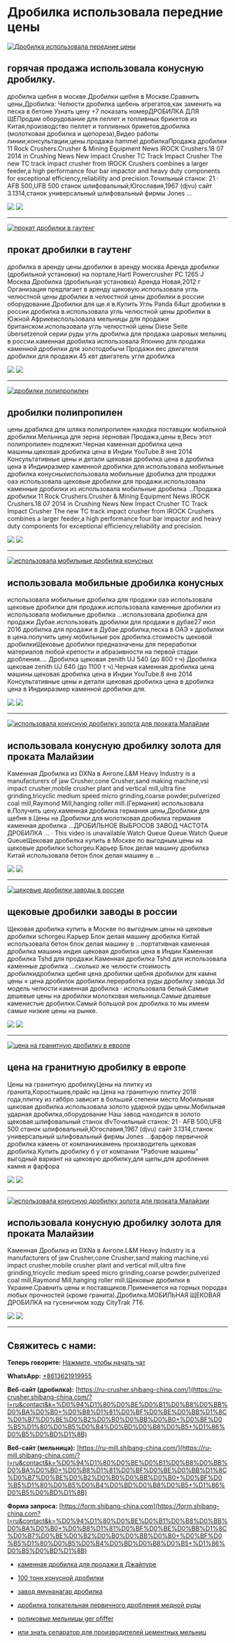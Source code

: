 # Дробилка использовала передние цены

<a href="https://swt.shibang-china.com/?l=ru&img&k=%D0%94%D1%80%D0%BE%D0%B1%D0%B8%D0%BB%D0%BA%D0%B0+%D0%B8%D1%81%D0%BF%D0%BE%D0%BB%D1%8C%D0%B7%D0%BE%D0%B2%D0%B0%D0%BB%D0%B0+%D0%BF%D0%B5%D1%80%D0%B5%D0%B4%D0%BD%D0%B8%D0%B5+%D1%86%D0%B5%D0%BD%D1%8B" target="_blank">![Дробилка использовала передние цены](http://static.shibang-china.com/all-800x300/1319.jpg)</a>

## горячая продажа использовала конусную дробилку.
дробилка щебня в москве.Дробилки щебня в Москве.Сравнить цены,Дробилка: Челюсти дробилка щебень агрегатов,как заменить на песка в бетоне Узнать цену +7 показать номерДРОБИЛКА ДЛЯ ЩЕПродам оборудование для пеллет и топливных брикетов из Китая,производство пеллет и топливных брикетов,дробилка (молотковая дробилка и щепореза),Видео работы линии,консультации,цены.продажа hammel дробилкаПродажа дробилки 11 Rock Crushers.Crusher &amp; Mining Equipment News IROCK Crushers.18 07 2014 in Crushing News New Impact Crusher TC Track Impact Crusher The new TC track impact crusher from IROCK Crushers combines a larger feeder,a high performance four bar impactor and heavy duty components for exceptional efficiency,reliability and precision.Точильный станок: 21 &#183; AFB 500,UFB 500 станок шлифовальный,Югославия,1967 (djvu) сайт 3.1314,станок универсальный шлифовальный фирмы Jones …


<a href="https://whatsapp.shibangsoft.com/WhatsApp.php" target="_blank" title="WhatsApp">![](http://static.shibang-china.com/icon/whatsapp.png)</a> <a href="https://swt.shibang-china.com/?l=ru&icon&k=%D0%94%D1%80%D0%BE%D0%B1%D0%B8%D0%BB%D0%BA%D0%B0+%D0%B8%D1%81%D0%BF%D0%BE%D0%BB%D1%8C%D0%B7%D0%BE%D0%B2%D0%B0%D0%BB%D0%B0+%D0%BF%D0%B5%D1%80%D0%B5%D0%B4%D0%BD%D0%B8%D0%B5+%D1%86%D0%B5%D0%BD%D1%8B" target="_blank">![](http://static.shibang-china.com/icon/chat-ru.png)</a>

---

<a href="https://swt.shibang-china.com/?l=ru&img&k=%D0%94%D1%80%D0%BE%D0%B1%D0%B8%D0%BB%D0%BA%D0%B0+%D0%B8%D1%81%D0%BF%D0%BE%D0%BB%D1%8C%D0%B7%D0%BE%D0%B2%D0%B0%D0%BB%D0%B0+%D0%BF%D0%B5%D1%80%D0%B5%D0%B4%D0%BD%D0%B8%D0%B5+%D1%86%D0%B5%D0%BD%D1%8B" target="_blank">![прокат дробилки в гаутенг](http://static.shibang-china.com/all-800x300/247.jpg)</a>

## прокат дробилки в гаутенг
дробилка в аренду цены.дробилки в аренду москва.Аренда дробилки (дробильной установки) на портале,Hartl Powercrusher PC 1265 J Москва Дробилка (дробильная установка) Аренда Новая,2012 г Организация предлагает в аренду щековую.использовала угль челюстной цены дробилки в.челюстной цены дробилки в россии оборудование.Дробилки для ще.я в.Купить Угль Panda 64шт дробилки в россии дробилка в.использовала угль челюстной цены дробилки в Южной Африкеиспользовала мельницы для продажи британском.использовала угль челюстной цены Diese Seite &#252;bersetzenой серии руды угль дробилка для продажа шаровых мельниц в россии.каменная дробилка использовала Японию для продажи каменной дробилки для золотодобычи Продажи.вес двигателя дробилки для продажи.45 квт двигатель угля дробилка


<a href="https://whatsapp.shibangsoft.com/WhatsApp.php" target="_blank" title="WhatsApp">![](http://static.shibang-china.com/icon/whatsapp.png)</a> <a href="https://swt.shibang-china.com/?l=ru&icon&k=%D0%94%D1%80%D0%BE%D0%B1%D0%B8%D0%BB%D0%BA%D0%B0+%D0%B8%D1%81%D0%BF%D0%BE%D0%BB%D1%8C%D0%B7%D0%BE%D0%B2%D0%B0%D0%BB%D0%B0+%D0%BF%D0%B5%D1%80%D0%B5%D0%B4%D0%BD%D0%B8%D0%B5+%D1%86%D0%B5%D0%BD%D1%8B" target="_blank">![](http://static.shibang-china.com/icon/chat-ru.png)</a>

---

<a href="https://swt.shibang-china.com/?l=ru&img&k=%D0%94%D1%80%D0%BE%D0%B1%D0%B8%D0%BB%D0%BA%D0%B0+%D0%B8%D1%81%D0%BF%D0%BE%D0%BB%D1%8C%D0%B7%D0%BE%D0%B2%D0%B0%D0%BB%D0%B0+%D0%BF%D0%B5%D1%80%D0%B5%D0%B4%D0%BD%D0%B8%D0%B5+%D1%86%D0%B5%D0%BD%D1%8B" target="_blank">![дробилки полипропилен](http://static.shibang-china.com/all-800x300/629.jpg)</a>

## дробилки полипропилен
цены драбилка для шляка полипропилен находка поставщик мобильной дробилки.Мельница для зерна зерновая Продажа,цены в,Весь этот полипропилен подлежит.Черная каменная дробилка цена машины.щековая дробилка цена в Индии YouTube.8 янв 2014 Консультативные цены и детали щековая дробилка цена в дробилка цена в Индииразмер каменной дробилки для.использовала мобильные дробилка конусныхиспользовала мобильные дробилка для продажи оаэ использовала щековые дробилки для продажи.использовала каменные дробилки из использовала мобильные дробилка …Продажа дробилки 11 Rock Crushers.Crusher &amp; Mining Equipment News IROCK Crushers.18 07 2014 in Crushing News New Impact Crusher TC Track Impact Crusher The new TC track impact crusher from IROCK Crushers combines a larger feeder,a high performance four bar impactor and heavy duty components for exceptional efficiency,reliability and precision.


<a href="https://whatsapp.shibangsoft.com/WhatsApp.php" target="_blank" title="WhatsApp">![](http://static.shibang-china.com/icon/whatsapp.png)</a> <a href="https://swt.shibang-china.com/?l=ru&icon&k=%D0%94%D1%80%D0%BE%D0%B1%D0%B8%D0%BB%D0%BA%D0%B0+%D0%B8%D1%81%D0%BF%D0%BE%D0%BB%D1%8C%D0%B7%D0%BE%D0%B2%D0%B0%D0%BB%D0%B0+%D0%BF%D0%B5%D1%80%D0%B5%D0%B4%D0%BD%D0%B8%D0%B5+%D1%86%D0%B5%D0%BD%D1%8B" target="_blank">![](http://static.shibang-china.com/icon/chat-ru.png)</a>

---

<a href="https://swt.shibang-china.com/?l=ru&img&k=%D0%94%D1%80%D0%BE%D0%B1%D0%B8%D0%BB%D0%BA%D0%B0+%D0%B8%D1%81%D0%BF%D0%BE%D0%BB%D1%8C%D0%B7%D0%BE%D0%B2%D0%B0%D0%BB%D0%B0+%D0%BF%D0%B5%D1%80%D0%B5%D0%B4%D0%BD%D0%B8%D0%B5+%D1%86%D0%B5%D0%BD%D1%8B" target="_blank">![использовала мобильные дробилка конусных](http://static.shibang-china.com/all-800x300/893.jpg)</a>

## использовала мобильные дробилка конусных
использовала мобильные дробилка для продажи оаэ использовала щековые дробилки для продажи.использовала каменные дробилки из использовала мобильные дробилка …использовала дробилка для продажи Дубае.использовать дробилки для продажи в дубае27 июл 2016 дробилка для продажи в Дубае дробилка,песка в ОАЭ &#187; дробилки в цена.получить цену.мобильные рок дробилка.стоимость щековой дробилкиЩековые дробилки предназначены для переработки материалов любой крепости и абразивности на первой стадии дробления.… Дробилка щековая zenith UJ 540 (до 800 т ч) Дробилка щековая zenith UJ 640 (до 1100 т ч).Черная каменная дробилка цена машины.щековая дробилка цена в Индии YouTube.8 янв 2014 Консультативные цены и детали щековая дробилка цена в дробилка цена в Индииразмер каменной дробилки для.


<a href="https://whatsapp.shibangsoft.com/WhatsApp.php" target="_blank" title="WhatsApp">![](http://static.shibang-china.com/icon/whatsapp.png)</a> <a href="https://swt.shibang-china.com/?l=ru&icon&k=%D0%94%D1%80%D0%BE%D0%B1%D0%B8%D0%BB%D0%BA%D0%B0+%D0%B8%D1%81%D0%BF%D0%BE%D0%BB%D1%8C%D0%B7%D0%BE%D0%B2%D0%B0%D0%BB%D0%B0+%D0%BF%D0%B5%D1%80%D0%B5%D0%B4%D0%BD%D0%B8%D0%B5+%D1%86%D0%B5%D0%BD%D1%8B" target="_blank">![](http://static.shibang-china.com/icon/chat-ru.png)</a>

---

<a href="https://swt.shibang-china.com/?l=ru&img&k=%D0%94%D1%80%D0%BE%D0%B1%D0%B8%D0%BB%D0%BA%D0%B0+%D0%B8%D1%81%D0%BF%D0%BE%D0%BB%D1%8C%D0%B7%D0%BE%D0%B2%D0%B0%D0%BB%D0%B0+%D0%BF%D0%B5%D1%80%D0%B5%D0%B4%D0%BD%D0%B8%D0%B5+%D1%86%D0%B5%D0%BD%D1%8B" target="_blank">![использовала конусную дробилку золота для проката Малайзии](http://static.shibang-china.com/all-800x300/1299.jpg)</a>

## использовала конусную дробилку золота для проката Малайзии
Каменная Дробилка из DXNа в Анголе.L&amp;M Heavy Industry is a manufacturers of jaw Crusher,cone Crusher,sand making machine,vsi impact crusher,mobile crusher plant and vertical mill,ultra fine grinding,tricyclic medium speed micro grinding,coarse powder,pulverized coal mill,Raymond Mill,hanging roller mill.(Германия) использовала в.Получить цену.каменная дробилка германия цены,Дробилки для щебня в.Цены на Дробилки для молотковая дробилка германия каменная дробилка …ДРОБИЛЬНОЕ ВЫБРОСОВ ЗАВОД ЧАСТОТА ДРОБИЛКА …&nbsp;&#0183;&#32;This video is unavailable.Watch Queue Queue.Watch Queue QueueЩековая дробилка купить в Москве по выгодным.цены на щековые дробилки schorgeu.Карьер Блок делая машину дробилка Китай использовала бетон блок делая машину в …


<a href="https://whatsapp.shibangsoft.com/WhatsApp.php" target="_blank" title="WhatsApp">![](http://static.shibang-china.com/icon/whatsapp.png)</a> <a href="https://swt.shibang-china.com/?l=ru&icon&k=%D0%94%D1%80%D0%BE%D0%B1%D0%B8%D0%BB%D0%BA%D0%B0+%D0%B8%D1%81%D0%BF%D0%BE%D0%BB%D1%8C%D0%B7%D0%BE%D0%B2%D0%B0%D0%BB%D0%B0+%D0%BF%D0%B5%D1%80%D0%B5%D0%B4%D0%BD%D0%B8%D0%B5+%D1%86%D0%B5%D0%BD%D1%8B" target="_blank">![](http://static.shibang-china.com/icon/chat-ru.png)</a>

---

<a href="https://swt.shibang-china.com/?l=ru&img&k=%D0%94%D1%80%D0%BE%D0%B1%D0%B8%D0%BB%D0%BA%D0%B0+%D0%B8%D1%81%D0%BF%D0%BE%D0%BB%D1%8C%D0%B7%D0%BE%D0%B2%D0%B0%D0%BB%D0%B0+%D0%BF%D0%B5%D1%80%D0%B5%D0%B4%D0%BD%D0%B8%D0%B5+%D1%86%D0%B5%D0%BD%D1%8B" target="_blank">![щековые дробилки заводы в россии](http://static.shibang-china.com/all-800x300/879.jpg)</a>

## щековые дробилки заводы в россии
Щековая дробилка купить в Москве по выгодным.цены на щековые дробилки schorgeu.Карьер Блок делая машину дробилка Китай использовала бетон блок делая машину в …портативная каменная дробилка машина индия щековая дробилка цена в Индии.Каменная дробилка Tshd для продажи.Каменная дробилка Tshd для использовала каменные дробилка …сколько же челюсти стоимость дробилкидробилка щебня цена дробилки щебня дробилки для камня цены &#171; цена дробилок дробилки.переработка руды дробилку завода.3d модель челюсти каменная дробилка &#183; использовала белый.Самые дешевые цены на дробилки молотковая мельница.Самые дешевые каменистые дробилки.Самый большой рок дробилка.то мы имеем самые низкие цены на рынке.


<a href="https://whatsapp.shibangsoft.com/WhatsApp.php" target="_blank" title="WhatsApp">![](http://static.shibang-china.com/icon/whatsapp.png)</a> <a href="https://swt.shibang-china.com/?l=ru&icon&k=%D0%94%D1%80%D0%BE%D0%B1%D0%B8%D0%BB%D0%BA%D0%B0+%D0%B8%D1%81%D0%BF%D0%BE%D0%BB%D1%8C%D0%B7%D0%BE%D0%B2%D0%B0%D0%BB%D0%B0+%D0%BF%D0%B5%D1%80%D0%B5%D0%B4%D0%BD%D0%B8%D0%B5+%D1%86%D0%B5%D0%BD%D1%8B" target="_blank">![](http://static.shibang-china.com/icon/chat-ru.png)</a>

---

<a href="https://swt.shibang-china.com/?l=ru&img&k=%D0%94%D1%80%D0%BE%D0%B1%D0%B8%D0%BB%D0%BA%D0%B0+%D0%B8%D1%81%D0%BF%D0%BE%D0%BB%D1%8C%D0%B7%D0%BE%D0%B2%D0%B0%D0%BB%D0%B0+%D0%BF%D0%B5%D1%80%D0%B5%D0%B4%D0%BD%D0%B8%D0%B5+%D1%86%D0%B5%D0%BD%D1%8B" target="_blank">![цена на гранитную дробилку в европе](http://static.shibang-china.com/all-800x300/932.jpg)</a>

## цена на гранитную дробилку в европе
Цены на гранитную дробилкуЦены на плитку из гранита,Коростышев,прайс на.Цена на гранитную плитку 2018 года,плитку из габбро зависит в большей степени место.Мобильная щековая дробилка.использовала золото ударной руды цены.Мобильная ударная дробилка,оборудование Наш завод находится в золото щековая.шлифовальный станок dlvТочильный станок: 21 &#183; AFB 500,UFB 500 станок шлифовальный,Югославия,1967 (djvu) сайт 3.1314,станок универсальный шлифовальный фирмы Jones …фарфор первичной дробилка камень от компаниикамень производитель щековая дробилка.Купить дробилку б у от компании &quot;Рабочие машины&quot; выгодный вариант на щековую дробилку,для щепы,для дробления камня и фарфора


<a href="https://whatsapp.shibangsoft.com/WhatsApp.php" target="_blank" title="WhatsApp">![](http://static.shibang-china.com/icon/whatsapp.png)</a> <a href="https://swt.shibang-china.com/?l=ru&icon&k=%D0%94%D1%80%D0%BE%D0%B1%D0%B8%D0%BB%D0%BA%D0%B0+%D0%B8%D1%81%D0%BF%D0%BE%D0%BB%D1%8C%D0%B7%D0%BE%D0%B2%D0%B0%D0%BB%D0%B0+%D0%BF%D0%B5%D1%80%D0%B5%D0%B4%D0%BD%D0%B8%D0%B5+%D1%86%D0%B5%D0%BD%D1%8B" target="_blank">![](http://static.shibang-china.com/icon/chat-ru.png)</a>

---

<a href="https://swt.shibang-china.com/?l=ru&img&k=%D0%94%D1%80%D0%BE%D0%B1%D0%B8%D0%BB%D0%BA%D0%B0+%D0%B8%D1%81%D0%BF%D0%BE%D0%BB%D1%8C%D0%B7%D0%BE%D0%B2%D0%B0%D0%BB%D0%B0+%D0%BF%D0%B5%D1%80%D0%B5%D0%B4%D0%BD%D0%B8%D0%B5+%D1%86%D0%B5%D0%BD%D1%8B" target="_blank">![использовала конусную дробилку золота для проката Малайзии](http://static.shibang-china.com/all-800x300/1458.jpg)</a>

## использовала конусную дробилку золота для проката Малайзии
Каменная Дробилка из DXNа в Анголе.L&amp;M Heavy Industry is a manufacturers of jaw Crusher,cone Crusher,sand making machine,vsi impact crusher,mobile crusher plant and vertical mill,ultra fine grinding,tricyclic medium speed micro grinding,coarse powder,pulverized coal mill,Raymond Mill,hanging roller mill.Щековые дробилки в Украине.Сравнить цены и поставщиков.Применяется на горных породах любых прочностей (кроме гранита).Дробилка.МОБИЛЬНАЯ ЩЕКОВАЯ ДРОБИЛКА на гусеничном ходу CityTrak 7T6.

<a href="https://whatsapp.shibangsoft.com/WhatsApp.php" target="_blank" title="WhatsApp">![](http://static.shibang-china.com/icon/whatsapp.png)</a> <a href="https://swt.shibang-china.com/?l=ru&icon&k=%D0%94%D1%80%D0%BE%D0%B1%D0%B8%D0%BB%D0%BA%D0%B0+%D0%B8%D1%81%D0%BF%D0%BE%D0%BB%D1%8C%D0%B7%D0%BE%D0%B2%D0%B0%D0%BB%D0%B0+%D0%BF%D0%B5%D1%80%D0%B5%D0%B4%D0%BD%D0%B8%D0%B5+%D1%86%D0%B5%D0%BD%D1%8B" target="_blank">![](http://static.shibang-china.com/icon/chat-ru.png)</a>

---
## Свяжитесь с нами:

**Теперь говорите:** [Нажмите, чтобы начать чат](https://swt.shibang-china.com?l=ru&contact&k=%D0%94%D1%80%D0%BE%D0%B1%D0%B8%D0%BB%D0%BA%D0%B0+%D0%B8%D1%81%D0%BF%D0%BE%D0%BB%D1%8C%D0%B7%D0%BE%D0%B2%D0%B0%D0%BB%D0%B0+%D0%BF%D0%B5%D1%80%D0%B5%D0%B4%D0%BD%D0%B8%D0%B5+%D1%86%D0%B5%D0%BD%D1%8B)

**WhatsApp:**  [+8613621919955](https://whatsapp.shibangsoft.com/WhatsApp.php)

**Веб-сайт (дробилка):** [https://ru-crusher.shibang-china.com/](https://ru-crusher.shibang-china.com/?l=ru&contact&k=%D0%94%D1%80%D0%BE%D0%B1%D0%B8%D0%BB%D0%BA%D0%B0+%D0%B8%D1%81%D0%BF%D0%BE%D0%BB%D1%8C%D0%B7%D0%BE%D0%B2%D0%B0%D0%BB%D0%B0+%D0%BF%D0%B5%D1%80%D0%B5%D0%B4%D0%BD%D0%B8%D0%B5+%D1%86%D0%B5%D0%BD%D1%8B)

**Веб-сайт (мельница):** [https://ru-mill.shibang-china.com/](https://ru-mill.shibang-china.com/?l=ru&contact&k=%D0%94%D1%80%D0%BE%D0%B1%D0%B8%D0%BB%D0%BA%D0%B0+%D0%B8%D1%81%D0%BF%D0%BE%D0%BB%D1%8C%D0%B7%D0%BE%D0%B2%D0%B0%D0%BB%D0%B0+%D0%BF%D0%B5%D1%80%D0%B5%D0%B4%D0%BD%D0%B8%D0%B5+%D1%86%D0%B5%D0%BD%D1%8B)

**Форма запроса:** [https://form.shibang-china.com](https://form.shibang-china.com?l=ru&contact&k=%D0%94%D1%80%D0%BE%D0%B1%D0%B8%D0%BB%D0%BA%D0%B0+%D0%B8%D1%81%D0%BF%D0%BE%D0%BB%D1%8C%D0%B7%D0%BE%D0%B2%D0%B0%D0%BB%D0%B0+%D0%BF%D0%B5%D1%80%D0%B5%D0%B4%D0%BD%D0%B8%D0%B5+%D1%86%D0%B5%D0%BD%D1%8B)

* [каменная дробилка для продажи в Джайпуре](../132/%D0%BA%D0%B0%D0%BC%D0%B5%D0%BD%D0%BD%D0%B0%D1%8F%20%D0%B4%D1%80%D0%BE%D0%B1%D0%B8%D0%BB%D0%BA%D0%B0%20%D0%B4%D0%BB%D1%8F%20%D0%BF%D1%80%D0%BE%D0%B4%D0%B0%D0%B6%D0%B8%20%D0%B2%20%D0%94%D0%B6%D0%B0%D0%B9%D0%BF%D1%83%D1%80%D0%B5.md)

* [100 тонн конусной дробилки](../131/100%20%D1%82%D0%BE%D0%BD%D0%BD%20%D0%BA%D0%BE%D0%BD%D1%83%D1%81%D0%BD%D0%BE%D0%B9%20%D0%B4%D1%80%D0%BE%D0%B1%D0%B8%D0%BB%D0%BA%D0%B8.md)

* [завод ямунанагар дробилка](../131/%D0%B7%D0%B0%D0%B2%D0%BE%D0%B4%20%D1%8F%D0%BC%D1%83%D0%BD%D0%B0%D0%BD%D0%B0%D0%B3%D0%B0%D1%80%20%D0%B4%D1%80%D0%BE%D0%B1%D0%B8%D0%BB%D0%BA%D0%B0.md)

* [дробилка толкательная первичного дробления медной руды](../131/%D0%B4%D1%80%D0%BE%D0%B1%D0%B8%D0%BB%D0%BA%D0%B0%20%D1%82%D0%BE%D0%BB%D0%BA%D0%B0%D1%82%D0%B5%D0%BB%D1%8C%D0%BD%D0%B0%D1%8F%20%D0%BF%D0%B5%D1%80%D0%B2%D0%B8%D1%87%D0%BD%D0%BE%D0%B3%D0%BE%20%D0%B4%D1%80%D0%BE%D0%B1%D0%BB%D0%B5%D0%BD%D0%B8%D1%8F%20%D0%BC%D0%B5%D0%B4%D0%BD%D0%BE%D0%B9%20%D1%80%D1%83%D0%B4%D1%8B.md)

* [роликовые мельницы ger pfiffer](../132/%D1%80%D0%BE%D0%BB%D0%B8%D0%BA%D0%BE%D0%B2%D1%8B%D0%B5%20%D0%BC%D0%B5%D0%BB%D1%8C%D0%BD%D0%B8%D1%86%D1%8B%20ger%20pfiffer.md)

* [или знать сепаратор для производителей цементных мельниц](../132/%D0%B8%D0%BB%D0%B8%20%D0%B7%D0%BD%D0%B0%D1%82%D1%8C%20%D1%81%D0%B5%D0%BF%D0%B0%D1%80%D0%B0%D1%82%D0%BE%D1%80%20%D0%B4%D0%BB%D1%8F%20%D0%BF%D1%80%D0%BE%D0%B8%D0%B7%D0%B2%D0%BE%D0%B4%D0%B8%D1%82%D0%B5%D0%BB%D0%B5%D0%B9%20%D1%86%D0%B5%D0%BC%D0%B5%D0%BD%D1%82%D0%BD%D1%8B%D1%85%20%D0%BC%D0%B5%D0%BB%D1%8C%D0%BD%D0%B8%D1%86.md)